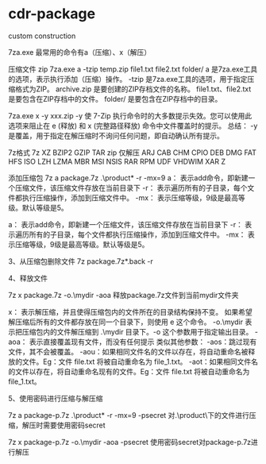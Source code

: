 # cdr-package
custom construction

7za.exe
最常用的命令有a（压缩）、x（解压）

压缩文件 zip
7za.exe a -tzip temp.zip file1.txt file2.txt folder/
a 是7za.exe工具的选项，表示执行添加（压缩）操作。
-tzip 是7za.exe工具的选项，用于指定压缩格式为ZIP。
archive.zip 是要创建的ZIP存档文件的名称。
file1.txt、file2.txt 是要包含在ZIP存档中的文件。
folder/ 是要包含在ZIP存档中的目录。

7za.exe x -y xxx.zip
-y 使 7-Zip 执行命令时的大多数提示失效。您可以使用此选项来阻止在 e (释放) 和 x (完整路径释放) 命令中文件覆盖时的提示。
总结： -y 是覆盖，用于指定在解压缩时不询问任何问题，即自动确认所有提示。

7z格式
7z XZ BZIP2 GZIP TAR zip
仅解压
ARJ CAB CHM CPIO DEB DMG FAT HFS ISO LZH LZMA MBR MSI NSIS RAR RPM UDF VHDWIM XAR Z

添加压缩包
7z a package.7z .\product\* -r -mx=9
a：
表示add命令，即新建一个压缩文件，该压缩文件存放在当前目录下
-r：
表示遍历所有的子目录，每个文件都执行压缩操作，添加到压缩文件中。
-mx：
表示压缩等级，9级是最高等级。默认等级是5。

a：
表示add命令，即新建一个压缩文件，该压缩文件存放在当前目录下
-r：
表示遍历所有的子目录，每个文件都执行压缩操作，添加到压缩文件中。
-mx：
表示压缩等级，9级是最高等级。默认等级是5。

3、从压缩包删除文件
7z package.7z*.back -r

4、释放文件

7z x package.7z -o.\mydir -aoa
释放package.7z文件到当前mydir文件夹

x：
表示解压缩，并且使得压缩包内的文件所在的目录结构保持不变。
如果希望解压缩后所有的文件都存放在同一个目录下，则使用 e 这个命令。
-o.\mydir
表示把压缩包内的文件解压缩到 .\mydir 目录下。-o 这个参数用于指定输出目录。
-aoa：
表示直接覆盖现有文件，而没有任何提示
类似其他参数：
-aos：跳过现有文件，其不会被覆盖。
-aou：如果相同文件名的文件以存在，将自动重命名被释放的文件。Eg：文件 file.txt 将被自动重命名为 file_1.txt。
-aot：如果相同文件名的文件以存在，将自动重命名现有的文件。Eg：文件 file.txt 将被自动重命名为 file_1.txt。

5、使用密码进行压缩与解压缩

7z a package-p.7z .\product\* -r -mx=9 -psecret
对.\product\下的文件进行压缩，解压时需要使用密码secret

7z x package-p.7z -o.\mydir -aoa -psecret
使用密码secret对package-p.7z进行解压



